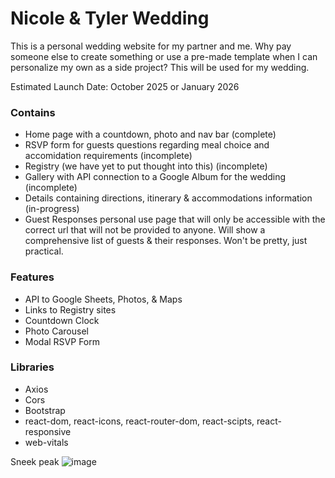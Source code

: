 # Nicole & Tyler Wedding 
This is a personal wedding website for my partner and me. Why pay someone else to create something or use a pre-made template when I can personalize my own as a side project? This will be used for my wedding.


Estimated Launch Date: October 2025 or January 2026 



### Contains
* Home page with a countdown, photo and nav bar (complete)
* RSVP form for guests questions regarding meal choice and accomidation requirements (incomplete)
* Registry (we have yet to put thought into this) (incomplete)
* Gallery with API connection to a Google Album for the wedding (incomplete)
* Details containing directions, itinerary & accommodations information (in-progress)
* Guest Responses personal use page that will only be accessible with the correct url that will not be provided to anyone. Will show a comprehensive list of guests & their responses. Won't be pretty, just practical.


### Features
* API to Google Sheets, Photos, & Maps
* Links to Registry sites
* Countdown Clock
* Photo Carousel
* Modal RSVP Form 


### Libraries
* Axios
* Cors
* Bootstrap
* react-dom, react-icons, react-router-dom, react-scipts, react-responsive
* web-vitals

Sneek peak
![image](https://github.com/user-attachments/assets/255780ad-8f7b-4920-9427-9d26a93667c2)
